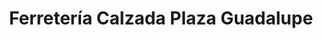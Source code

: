 ---
title: "Ferretería Calzada Plaza Guadalupe"
url: /zapopan/ferreteria-calzada-plaza-guadalupe/
shop: Eisenwaren
---